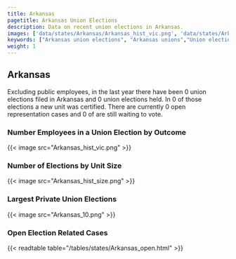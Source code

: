 ```yaml
---
title: Arkansas
pagetitle: Arkansas Union Elections
description: Data on recent union elections in Arkansas.
images: ['data/states/Arkansas/Arkansas_hist_vic.png', 'data/states/Arkansas/Arkansas_hist_size.png', 'data/states/Arkansas/Arkansas_10.png']
keywords: ["Arkansas union elections", "Arkansas unions","Union elections"]
weight: 1
---
```

##  Arkansas

Excluding public employees, in the last year there have been 0 union elections filed in Arkansas and 0 union elections held. In 0 of those elections a new unit was certified. There are currently 0 open representation cases and 0 of are still waiting to vote.

### Number Employees in a Union Election by Outcome
{{< image src="Arkansas_hist_vic.png" >}}

### Number of Elections by Unit Size
{{< image src="Arkansas_hist_size.png" >}}

### Largest Private Union Elections
{{< image src="Arkansas_10.png" >}}

### Open Election Related Cases
{{< readtable table="/tables/states/Arkansas_open.html" >}}

